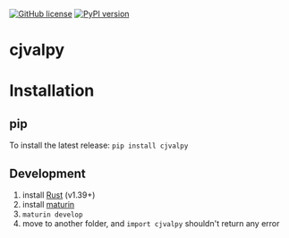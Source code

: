 [![GitHub license](https://img.shields.io/github/license/cityjson/cjvalpy)](https://github.com/cityjson/cjvalpy/blob/main/LICENSE) [![PyPI version](https://badge.fury.io/py/cjvalpy.svg)](https://badge.fury.io/py/cjvalpy)

# cjvalpy


Installation
============

pip
---

To install the latest release: `pip install cjvalpy`


Development
-----------

  1. install [Rust](https://www.rust-lang.org/) (v1.39+)
  2. install [maturin](https://github.com/PyO3/maturin) 
  3. `maturin develop`
  4. move to another folder, and `import cjvalpy` shouldn't return any error
